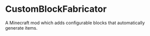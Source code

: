 # CustomBlockFabricator
A Minecraft mod which adds configurable blocks that automatically generate items.
